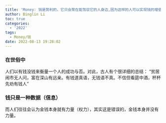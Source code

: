 ```yaml
---
title: 'Money: 钱是势利的，它只会聚在能驾驭它的人身边,因为这样的人可以实现钱的增值'
author: Binglin Li
toc: true
categories:
  - '2022'
tags:
  - Money/钱
date: 2022-08-13 19:28:02
---
```



### 在世俗中

人们以有钱没钱来衡量一个人的成功与否。对此，古人有个很详细的总结：
“贫居闹市无人问，富在深山有远亲。有钱道真语，无钱语不真。不信但看筵中酒，杯杯先劝有钱人”

### 钱只是一种数据（信息）

而人们往往会认为金钱本身就有力量（权力），其实这是错误的，金钱本身并没有力量。
